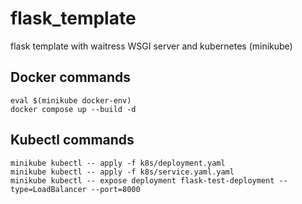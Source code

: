 # flask_template
flask template with waitress WSGI server and kubernetes (minikube)

## Docker commands
```eval $(minikube docker-env)```<br>
```docker compose up --build -d```

## Kubectl commands
```minikube kubectl -- apply -f k8s/deployment.yaml``` <br>
```minikube kubectl -- apply -f k8s/service.yaml.yaml``` <br>
```minikube kubectl -- expose deployment flask-test-deployment --type=LoadBalancer --port=8000``` <br>
